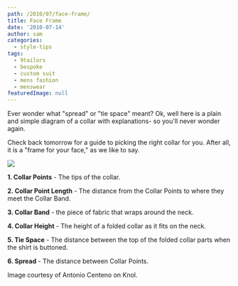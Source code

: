 ```yaml
---
path: /2010/07/face-frame/
title: Face Frame
date: '2010-07-14'
author: sam
categories:
  - style-tips
tags:
  - 9tailors
  - bespoke
  - custom suit
  - mens fashion
  - menswear
featuredImage: null
---
```

Ever wonder what "spread" or "tie space" meant? Ok, well here is a plain and simple diagram of a collar with explanations- so you'll never wonder again. 

Check back tomorrow for a guide to picking the right collar for you. After all, it is a "frame for your face," as we like to say.

[![](http://knol.google.com/k/-/-/27cl1pj4s2ovi/lvls02/labled-collar.jpg)](http://knol.google.com/k/-/-/27cl1pj4s2ovi/lvls02/labled-collar.jpg) 

**1\. Collar Points** \- The tips of the collar.

**2\. Collar Point Length** - The distance from the Collar Points to where they meet the Collar Band.

**3\. Collar Band** - the piece of fabric that wraps around the neck.

**4\. Collar Height** - The height of a folded collar as it fits on the neck.

**5\. Tie Space** - The distance between the top of the folded collar parts when the shirt is buttoned.

**6\. Spread** - The distance between Collar Points. 

Image courtesy of Antonio Centeno on Knol.